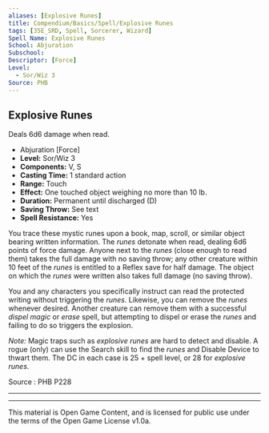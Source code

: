```yaml
---
aliases: [Explosive Runes]
title: Compendium/Basics/Spell/Explosive Runes
tags: [35E_SRD, Spell, Sorcerer, Wizard]
Spell Name: Explosive Runes
School: Abjuration
Subschool: 
Descriptor: [Force]
Level:
  - Sor/Wiz 3
Source: PHB
---
```



## Explosive Runes

Deals 6d6 damage when read.

*   Abjuration [Force]
*   **Level:** Sor/Wiz 3
*   **Components:** V, S
*   **Casting Time:** 1 standard action
*   **Range:** Touch
*   **Effect:** One touched object weighing no more than 10 lb.
*   **Duration:** Permanent until discharged (D)
*   **Saving Throw:** See text
*   **Spell Resistance:** Yes

<p>You trace these mystic runes upon a book, map, scroll, or similar object bearing written information. The <i>runes</i> detonate when read, dealing 6d6 points of force damage. Anyone next to the <i>runes</i> (close enough to read them) takes the full damage with no saving throw; any other creature within 10 feet of the <i>runes</i> is entitled to a Reflex save for half damage. The object on which the <i>runes</i> were written also takes full damage (no saving throw).</p><p>You and any characters you specifically instruct can read the protected writing without triggering the <i>runes.</i> Likewise, you can remove the <i>runes</i> whenever desired. Another creature can remove them with a successful <i>dispel magic</i> or <i>erase</i> spell, but attempting to dispel or erase the <i>runes</i> and failing to do so triggers the explosion.</p><p><i>Note:</i> Magic traps such as <i>explosive runes</i> are hard to detect and disable. A rogue (only) can use the Search skill to find the <i>runes</i> and Disable Device to thwart them. The DC in each case is 25 + spell level, or 28 for <i>explosive runes</i>.</p>

Source : PHB P228

---

---

This material is Open Game Content, and is licensed for public use under
the terms of the Open Game License v1.0a.
